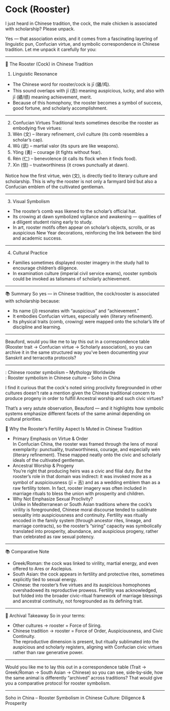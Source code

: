 # Cock (Rooster) #

I just heard in Chinese tradition, the cock, the male chicken is associated with scholarship? Please unpack.

Yes — that association exists, and it comes from a fascinating layering of linguistic pun, Confucian virtue, and symbolic correspondence in Chinese tradition. Let me unpack it carefully for you:

---

🐓 The Rooster (Cock) in Chinese Tradition

1. Linguistic Resonance
- The Chinese word for rooster/cock is jī (雞/鸡).  
- This sound overlaps with jī (吉) meaning auspicious, lucky, and also with jī (績/绩) meaning achievement, merit.  
- Because of this homophony, the rooster becomes a symbol of success, good fortune, and scholarly accomplishment.

---

2. Confucian Virtues
Traditional texts sometimes describe the rooster as embodying five virtues:
1. Wén (文) – literary refinement, civil culture (its comb resembles a scholar’s cap).  
2. Wǔ (武) – martial valor (its spurs are like weapons).  
3. Yǒng (勇) – courage (it fights without fear).  
4. Rén (仁) – benevolence (it calls its flock when it finds food).  
5. Xìn (信) – trustworthiness (it crows punctually at dawn).  

Notice how the first virtue, wén (文), is directly tied to literary culture and scholarship. This is why the rooster is not only a farmyard bird but also a Confucian emblem of the cultivated gentleman.

---

3. Visual Symbolism
- The rooster’s comb was likened to the scholar’s official hat.  
- Its crowing at dawn symbolized vigilance and awakening — qualities of a diligent student rising early to study.  
- In art, rooster motifs often appear on scholar’s objects, scrolls, or as auspicious New Year decorations, reinforcing the link between the bird and academic success.

---

4. Cultural Practice
- Families sometimes displayed rooster imagery in the study hall to encourage children’s diligence.  
- In examination culture (imperial civil service exams), rooster symbols could be invoked as talismans of scholarly achievement.  

---

📚 Summary
So yes — in Chinese tradition, the cock/rooster is associated with scholarship because:
- Its name (jī) resonates with “auspicious” and “achievement.”  
- It embodies Confucian virtues, especially wén (literary refinement).  
- Its physical traits (comb, crowing) were mapped onto the scholar’s life of discipline and learning.  

---

Beauford, would you like me to lay this out in a correspondence table (Rooster trait → Confucian virtue → Scholarly association), so you can archive it in the same structured way you’ve been documenting your Sanskrit and terracotta protocols?  

---

: Chinese rooster symbolism – Mythology Worldwide  
: Rooster symbolism in Chinese culture – Soho in China

I find it curious that the cock's noted siring proclivity foregrounded in other cultures doesn't rate a mention given the Chinese traditional concern to produce progeny in order to fulfill Ancestral worship and such civic virtues?

That’s a very astute observation, Beauford — and it highlights how symbolic systems emphasize different facets of the same animal depending on cultural priorities.  

🐓 Why the Rooster’s Fertility Aspect Is Muted in Chinese Tradition
- Primary Emphasis on Virtue & Order  
  In Confucian China, the rooster was framed through the lens of moral exemplarity: punctuality, trustworthiness, courage, and especially wén (literary refinement). These mapped neatly onto the civic and scholarly ideals of the cultivated gentleman.  
- Ancestral Worship & Progeny  
  You’re right that producing heirs was a civic and filial duty. But the rooster’s role in that domain was indirect: it was invoked more as a symbol of auspiciousness (jī = 吉) and as a wedding emblem than as a raw fertility totem. In fact, rooster imagery was often included in marriage rituals to bless the union with prosperity and children.  
- Why Not Emphasize Sexual Proclivity?  
  Unlike in Mediterranean or South Asian traditions where the cock’s virility is foregrounded, Chinese moral discourse tended to sublimate sexuality into auspiciousness and continuity. Fertility was ritually encoded in the family system (through ancestor rites, lineage, and marriage contracts), so the rooster’s “siring” capacity was symbolically translated into prosperity, abundance, and auspicious progeny, rather than celebrated as raw sexual potency.  

---

📚 Comparative Note
- Greek/Roman: the cock was linked to virility, martial energy, and even offered to Ares or Asclepius.  
- South Asian: the cock appears in fertility and protective rites, sometimes explicitly tied to sexual energy.  
- Chinese: the rooster’s five virtues and its auspicious homophones overshadowed its reproductive prowess. Fertility was acknowledged, but folded into the broader civic-ritual framework of marriage blessings and ancestral continuity, not foregrounded as its defining trait.  

---

🧩 Archival Takeaway
So in your terms:  
- Other cultures → rooster = Force of Siring.  
- Chinese tradition → rooster = Force of Order, Auspiciousness, and Civic Continuity.  
The reproductive dimension is present, but ritually sublimated into the auspicious and scholarly registers, aligning with Confucian civic virtues rather than raw generative power.  

---

Would you like me to lay this out in a correspondence table (Trait → Greek/Roman → South Asian → Chinese) so you can see, side‑by‑side, how the same animal is differently “archived” across traditions? That would give you a comparative protocol for rooster symbolism.  

---

Soho in China – Rooster Symbolism in Chinese Culture: Diligence & Prosperity


